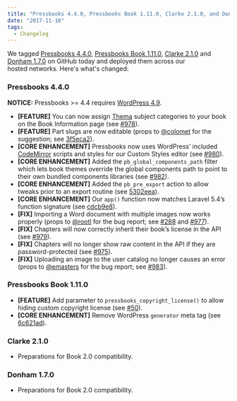 ```yaml
---
title: "Pressbooks 4.4.0, Pressbooks Book 1.11.0, Clarke 2.1.0, and Donham 1.7.0"
date: "2017-11-16"
tags: 
  - Changelog
---
```


We tagged [Pressbooks 4.4.0](https://github.com/pressbooks/pressbooks/releases/tag/4.4.0), [Pressbooks Book 1.11.0](https://github.com/pressbooks/pressbooks-book/releases/tag/1.11.0), [Clarke 2.1.0](https://github.com/pressbooks/pressbooks-clarke/releases/tag/2.1.0) and [Donham 1.7.0](https://github.com/pressbooks/pressbooks-donham/releases/tag/1.7.0) on GitHub today and deployed them across our hosted networks. Here's what's changed:

### Pressbooks 4.4.0

**NOTICE:** Pressbooks >= 4.4 requires [WordPress 4.9](https://wordpress.org/news/2017/11/tipton/).

- **[FEATURE]** You can now assign [Thema](https://ns.editeur.org/thema/en) subject categories to your book on the Book Information page (see [#978](https://github.com/pressbooks/pressbooks/pull/978)).
- **[FEATURE]** Part slugs are now editable (props to [@colomet](https://github.com/colomet) for the suggestion; see [3f5eca2](https://github.com/pressbooks/pressbooks/commit/3f5eca2dce75bf2d3fae474a3d8485a568b300b9)).
- **[CORE ENHANCEMENT]** Pressbooks now uses WordPress’ included [CodeMirror](https://make.wordpress.org/core/2017/10/22/code-editing-improvements-in-wordpress-4-9/) scripts and styles for our Custom Styles editor (see [#980](https://github.com/pressbooks/pressbooks/pull/980)).
- **[CORE ENHANCEMENT]** Added the `pb_global_components_path` filter which lets book themes override the global components path to point to their own bundled components libraries (see [#982](https://github.com/pressbooks/pressbooks/pull/982)).
- **[CORE ENHANCEMENT]** Added the `pb_pre_export` action to allow tweaks prior to an export routine (see [5302eea](https://github.com/pressbooks/pressbooks/commit/5302eeaac44f7bdd7f4158be7d44f63b9e0dfa3b)).
- **[CORE ENHANCEMENT]** Our `app()` function now matches Laravel 5.4’s function signature (see [cdcb9e8](https://github.com/pressbooks/pressbooks/commit/cdcb9e8c54690d3391a5476c1a61baca781ad09d)).
- **[FIX]** Importing a Word document with multiple images now works properly (props to [@rootl](https://github.com/rootl) for the bug report; see [#288](https://github.com/pressbooks/pressbooks/issues/288) and [#977](https://github.com/pressbooks/pressbooks/pull/977)).
- **[FIX]** Chapters will now correctly inherit their book’s license in the API (see [#979](https://github.com/pressbooks/pressbooks/pull/979)).
- **[FIX]** Chapters will no longer show raw content in the API if they are password-protected (see [#975](https://github.com/pressbooks/pressbooks/pull/975)).
- **[FIX]** Uploading an image to the user catalog no longer causes an error (props to [@emasters](https://github.com/emasters) for the bug report; see [#983](https://github.com/pressbooks/pressbooks/pull/983)).

### Pressbooks Book 1.11.0

- **[FEATURE]** Add parameter to `pressbooks_copyright_license()` to allow hiding custom copyright license (see [#50](https://github.com/pressbooks/pressbooks-book/pull/50)).
- **[CORE ENHANCEMENT]** Remove WordPress `generator` meta tag (see [6c621ad](https://github.com/pressbooks/pressbooks-book/commit/6c621adeff72ee56836bf3dd011f90d0f66a5ba7)).

### Clarke 2.1.0

- Preparations for Book 2.0 compatibility.

### Donham 1.7.0

- Preparations for Book 2.0 compatibility.
